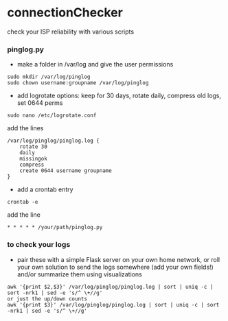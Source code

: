# connectionChecker
check your ISP reliability with various scripts

### pinglog.py
- make a folder in /var/log and give the user permissions
```
sudo mkdir /var/log/pinglog
sudo chown username:groupname /var/log/pinglog
```
- add logrotate options:  keep for 30 days, rotate daily, compress old logs, set 0644 perms
```
sudo nano /etc/logrotate.conf
```
add the lines
```
/var/log/pinglog/pinglog.log {
	rotate 30
	daily
	missingok
	compress
 	create 0644 username groupname
}
```
- add a crontab entry
```
crontab -e
```
add the line
```
* * * * * /your/path/pinglog.py
```

### to check your logs
- pair these with a simple Flask server on your own home network, or roll your own solution to send the logs somewhere (add your own fields!) and/or summarize them using visualizations
```
awk '{print $2,$3}' /var/log/pinglog/pinglog.log | sort | uniq -c | sort -nrk1 | sed -e 's/^ \+//g'
or just the up/down counts
awk '{print $3}' /var/log/pinglog/pinglog.log | sort | uniq -c | sort -nrk1 | sed -e 's/^ \+//g'
```
